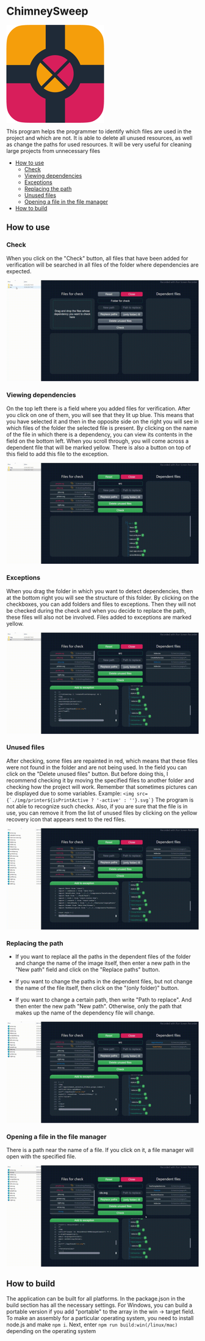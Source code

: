 # ChimneySweep

<img src="./public/icon256x256.png" align="center"/>

This program helps the programmer to identify which files are used in the project and which are not. It is able to delete all unused resources, as well as change the paths for used resources. It will be very useful for cleaning large projects from unnecessary files

- <a href="#howUse">How to use</a>
  - <a href="check">Check</a>
  - <a href="viewDependencies">Viewing dependencies</a>
  - <a href="exceptions">Exceptions</a>
  - <a href="replacingPath">Replacing the path</a>
  - <a href="unusedFiles">Unused files</a>
  - <a href="openFile">Opening a file in the file manager</a>
- <a href="howBuild">How to build</a>

<h2 id="howUse">How to use</h2>

<h3 id="check">Check</h3>

When you click on the "Check" button, all files that have been added for verification will be searched in all files of the folder where dependencies are expected.

!["Check files"](./tutorial/check.gif)

<h3 id="viewDependencies">Viewing dependencies</h3>

On the top left there is a field where you added files for verification. After you click on one of them, you will see that they lit up blue. This means that you have selected it and then in the opposite side on the right you will see in which files of the folder the selected file is present. By clicking on the name of the file in which there is a dependency, you can view its contents in the field on the bottom left. When you scroll through, you will come across a dependent file that will be marked <span color="#F59E0B">yellow</span>. There is also a button on top of this field to add this file to the exception.

!["Check files"](./tutorial/viewFiles.gif)

<h3 id="exceptions">Exceptions</h3>

When you drag the folder in which you want to detect dependencies, then at the bottom right you will see the structure of this folder. By clicking on the checkboxes, you can add folders and files to exceptions. Then they will not be checked during the check and when you decide to replace the path, these files will also not be involved. Files added to exceptions are marked <span color="#F59E0B">yellow</span>.

!["Check files"](./tutorial/exceptions.gif)

<h3 id="unusedFiles">Unused files</h3>

After checking, some files are repainted in <span color="#D81E5B">red</span>, which means that these files were not found in the folder and are not being used. In the field you can click on the "Delete unused files" button. But before doing this, I recommend checking it by moving the specified files to another folder and checking how the project will work. Remember that sometimes pictures can be displayed due to some variables. Example: `` <img src={`./img/printer${isPrintActive ? '-active' : ''}.svg`} `` The program is not able to recognize such checks. Also, if you are sure that the file is in use, you can remove it from the list of unused files by clicking on the yellow recovery icon that appears next to the red files.

!["Check files"](./tutorial/unusedFiles.gif)

<h3 id="replacingPath">Replacing the path</h3>

- If you want to replace all the paths in the dependent files of the folder and change the name of the image itself, then enter a new path in the "New path" field and click on the "Replace paths" button.

- If you want to change the paths in the dependent files, but not change the name of the file itself, then click on the "(only folder)" button.

- If you want to change a certain path, then write "Path to replace". And then enter the new path "New path". Otherwise, only the path that makes up the name of the dependency file will change.

!["Check files"](./tutorial/replacingPath.gif)

<h3 id="openFile">Opening a file in the file manager</h3>

There is a path near the name of a file. If you click on it, a file manager will open with the specified file.

!["Check files"](./tutorial/openFile.gif)

<h2 id="howBuild">How to build</h2>

The application can be built for all platforms. In the package.json in the build section has all the necessary settings. For Windows, you can build a portable version if you add "portable" to the array in the win -> target field. To make an assembly for a particular operating system, you need to install node.js and make `npm i`. Next, enter `npm run build:win(/linux/mac)` depending on the operating system
